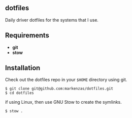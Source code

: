 ## dotfiles

Daily driver dotfiles for the systems that I use.

## Requirements
- **git**
- **stow**

## Installation

Check out the dotfiles repo in your `$HOME` directory using git.

```
$ git clone git@github.com:markenzas/dotfiles.git
$ cd dotfiles
```

if using Linux, then use GNU Stow to create the symlinks.

```
$ stow .
```
